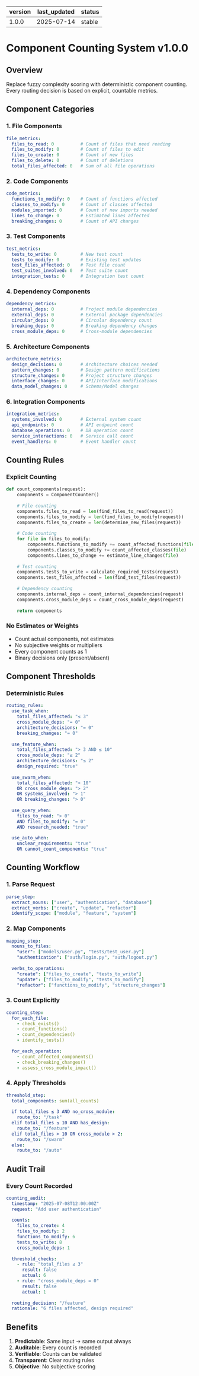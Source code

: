 | version | last_updated | status |
|---------|--------------|--------|
| 1.0.0   | 2025-07-14   | stable |

# Component Counting System v1.0.0

## Overview

Replace fuzzy complexity scoring with deterministic component counting. Every routing decision is based on explicit, countable metrics.

## Component Categories

### 1. File Components
```yaml
file_metrics:
  files_to_read: 0          # Count of files that need reading
  files_to_modify: 0        # Count of files to edit
  files_to_create: 0        # Count of new files
  files_to_delete: 0        # Count of deletions
  total_files_affected: 0   # Sum of all file operations
```

### 2. Code Components
```yaml
code_metrics:
  functions_to_modify: 0    # Count of functions affected
  classes_to_modify: 0      # Count of classes affected
  modules_imported: 0       # Count of new imports needed
  lines_to_change: 0        # Estimated lines affected
  breaking_changes: 0       # Count of API changes
```

### 3. Test Components
```yaml
test_metrics:
  tests_to_write: 0         # New test count
  tests_to_modify: 0        # Existing test updates
  test_files_affected: 0    # Test file count
  test_suites_involved: 0   # Test suite count
  integration_tests: 0      # Integration test count
```

### 4. Dependency Components
```yaml
dependency_metrics:
  internal_deps: 0          # Project module dependencies
  external_deps: 0          # External package dependencies
  circular_deps: 0          # Circular dependency count
  breaking_deps: 0          # Breaking dependency changes
  cross_module_deps: 0      # Cross-module dependencies
```

### 5. Architecture Components
```yaml
architecture_metrics:
  design_decisions: 0       # Architecture choices needed
  pattern_changes: 0        # Design pattern modifications
  structure_changes: 0      # Project structure changes
  interface_changes: 0      # API/Interface modifications
  data_model_changes: 0     # Schema/Model changes
```

### 6. Integration Components
```yaml
integration_metrics:
  systems_involved: 0       # External system count
  api_endpoints: 0          # API endpoint count
  database_operations: 0    # DB operation count
  service_interactions: 0   # Service call count
  event_handlers: 0         # Event handler count
```

## Counting Rules

### Explicit Counting
```python
def count_components(request):
    components = ComponentCounter()
    
    # File counting
    components.files_to_read = len(find_files_to_read(request))
    components.files_to_modify = len(find_files_to_modify(request))
    components.files_to_create = len(determine_new_files(request))
    
    # Code counting
    for file in files_to_modify:
        components.functions_to_modify += count_affected_functions(file)
        components.classes_to_modify += count_affected_classes(file)
        components.lines_to_change += estimate_line_changes(file)
    
    # Test counting
    components.tests_to_write = calculate_required_tests(request)
    components.test_files_affected = len(find_test_files(request))
    
    # Dependency counting
    components.internal_deps = count_internal_dependencies(request)
    components.cross_module_deps = count_cross_module_deps(request)
    
    return components
```

### No Estimates or Weights
- Count actual components, not estimates
- No subjective weights or multipliers
- Every component counts as 1
- Binary decisions only (present/absent)

## Component Thresholds

### Deterministic Rules
```yaml
routing_rules:
  use_task_when:
    total_files_affected: "≤ 3"
    cross_module_deps: "= 0"
    architecture_decisions: "= 0"
    breaking_changes: "= 0"
    
  use_feature_when:
    total_files_affected: "> 3 AND ≤ 10"
    cross_module_deps: "≤ 2"
    architecture_decisions: "≤ 2"
    design_required: "true"
    
  use_swarm_when:
    total_files_affected: "> 10"
    OR cross_module_deps: "> 2"
    OR systems_involved: "> 1"
    OR breaking_changes: "> 0"
    
  use_query_when:
    files_to_read: "> 0"
    AND files_to_modify: "= 0"
    AND research_needed: "true"
    
  use_auto_when:
    unclear_requirements: "true"
    OR cannot_count_components: "true"
```

## Counting Workflow

### 1. Parse Request
```yaml
parse_step:
  extract_nouns: ["user", "authentication", "database"]
  extract_verbs: ["create", "update", "refactor"]
  identify_scope: ["module", "feature", "system"]
```

### 2. Map Components
```yaml
mapping_step:
  nouns_to_files:
    "user": ["models/user.py", "tests/test_user.py"]
    "authentication": ["auth/login.py", "auth/logout.py"]
    
  verbs_to_operations:
    "create": ["files_to_create", "tests_to_write"]
    "update": ["files_to_modify", "tests_to_modify"]
    "refactor": ["functions_to_modify", "structure_changes"]
```

### 3. Count Explicitly
```yaml
counting_step:
  for_each_file:
    - check_exists()
    - count_functions()
    - count_dependencies()
    - identify_tests()
    
  for_each_operation:
    - count_affected_components()
    - check_breaking_changes()
    - assess_cross_module_impact()
```

### 4. Apply Thresholds
```yaml
threshold_step:
  total_components: sum(all_counts)
  
  if total_files ≤ 3 AND no_cross_module:
    route_to: "/task"
  elif total_files ≤ 10 AND has_design:
    route_to: "/feature"
  elif total_files > 10 OR cross_module > 2:
    route_to: "/swarm"
  else:
    route_to: "/auto"
```

## Audit Trail

### Every Count Recorded
```yaml
counting_audit:
  timestamp: "2025-07-08T12:00:00Z"
  request: "Add user authentication"
  
  counts:
    files_to_create: 4
    files_to_modify: 2
    functions_to_modify: 6
    tests_to_write: 8
    cross_module_deps: 1
    
  threshold_checks:
    - rule: "total_files ≤ 3"
      result: false
      actual: 6
    - rule: "cross_module_deps = 0"
      result: false
      actual: 1
      
  routing_decision: "/feature"
  rationale: "6 files affected, design required"
```

## Benefits

1. **Predictable**: Same input → same output always
2. **Auditable**: Every count is recorded
3. **Verifiable**: Counts can be validated
4. **Transparent**: Clear routing rules
5. **Objective**: No subjective scoring